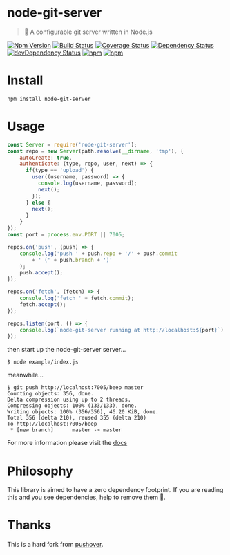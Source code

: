 # node-git-server

> 🎡 A configurable git server written in Node.js

[![Npm Version](https://img.shields.io/npm/v/node-git-server.svg)](https://www.npmjs.com/package/node-git-server)
[![Build Status](https://travis-ci.org/gabrielcsapo/node-git-server.svg?branch=master)](https://travis-ci.org/gabrielcsapo/node-git-server)
[![Coverage Status](https://lcov-server.gabrielcsapo.com/badge/github%2Ecom/gabrielcsapo/node-git-server.svg)](https://lcov-server.gabrielcsapo.com/coverage/github%2Ecom/gabrielcsapo/node-git-server)
[![Dependency Status](https://starbuck.gabrielcsapo.com/badge/github/gabrielcsapo/node-git-server/status.svg)](https://starbuck.gabrielcsapo.com/github/gabrielcsapo/node-git-server)
[![devDependency Status](https://starbuck.gabrielcsapo.com/badge/github/gabrielcsapo/node-git-server/dev-status.svg)](https://starbuck.gabrielcsapo.com/github/gabrielcsapo/node-git-server#info=devDependencies)
[![npm](https://img.shields.io/npm/dt/node-git-server.svg)]()
[![npm](https://img.shields.io/npm/dm/node-git-server.svg)]()

# Install

```
npm install node-git-server
```

# Usage

```javascript
const Server = require('node-git-server');
const repo = new Server(path.resolve(__dirname, 'tmp'), {
    autoCreate: true,
    authenticate: (type, repo, user, next) => {
      if(type == 'upload') {
        user((username, password) => {
          console.log(username, password);
          next();
        });
      } else {
        next();
      }
    }
});
const port = process.env.PORT || 7005;

repos.on('push', (push) => {
    console.log('push ' + push.repo + '/' + push.commit
        + ' (' + push.branch + ')'
    );
    push.accept();
});

repos.on('fetch', (fetch) => {
    console.log('fetch ' + fetch.commit);
    fetch.accept();
});

repos.listen(port, () => {
    console.log(`node-git-server running at http://localhost:${port}`)
});
```

then start up the node-git-server server...

```
$ node example/index.js
```

meanwhile...

```
$ git push http://localhost:7005/beep master
Counting objects: 356, done.
Delta compression using up to 2 threads.
Compressing objects: 100% (133/133), done.
Writing objects: 100% (356/356), 46.20 KiB, done.
Total 356 (delta 210), reused 355 (delta 210)
To http://localhost:7005/beep
 * [new branch]      master -> master
```

For more information please visit the [docs](http://www.gabrielcsapo.com/node-git-server/code/index.html)

# Philosophy   

This library is aimed to have a zero dependency footprint. If you are reading this and you see dependencies, help to remove them 🐒.

# Thanks

This is a hard fork from [pushover](https://github.com/substack/pushover).
